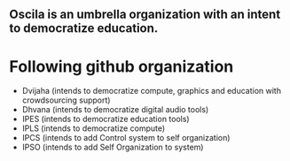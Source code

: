 ## Oscila is an umbrella organization with an intent to democratize education. 

# Following github organization 

- Dvijaha (intends to democratize compute, graphics and education with crowdsourcing support)
- Dhvana  (intends to democratize digital audio tools)
- IPES    (intends to democratize education tools)
- IPLS    (intends to democratize compute)
- IPCS    (intends to add Control system to self organization)
- IPSO    (intends to add Self Organization to system)

<!--

**Here are some ideas to get you started:**

🙋‍♀️ A short introduction - what is your organization all about?
🌈 Contribution guidelines - how can the community get involved?
👩‍💻 Useful resources - where can the community find your docs? Is there anything else the community should know?
🍿 Fun facts - what does your team eat for breakfast?
🧙 Remember, you can do mighty things with the power of [Markdown](https://docs.github.com/github/writing-on-github/getting-started-with-writing-and-formatting-on-github/basic-writing-and-formatting-syntax)
-->
